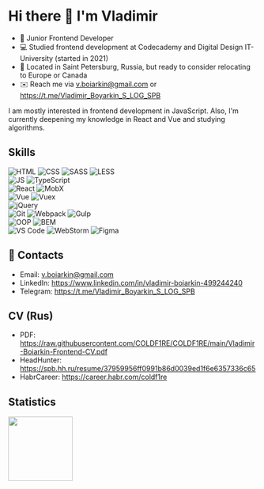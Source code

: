 # Hi there 👋 I'm Vladimir

- 🏢 Junior Frontend Developer
- 💻 Studied frontend development at Codecademy and Digital Design IT-University (started in 2021)
- 📍 Located in Saint Petersburg, Russia, but ready to consider relocating to Europe or Canada
- ✉️ Reach me via v.boiarkin@gmail.com or https://t.me/Vladimir_Boyarkin_S_LOG_SPB


I am mostly interested in frontend development in JavaScript. Also, I'm currently deepening my knowledge in React and Vue and studying algorithms.

<!-- Stack:
- HTML, CSS, SCSS/SASS, LESS  
- JavaScript, TypeScript  
- React, MobX
- Vue, Vuex
- Git, GitHub Flow  
- BEM, OOP  
- Gulp, Webpack -->

## Skills

![HTML](https://img.shields.io/badge/HTML-20232A?style=for-the-badge&logo=html5) ![CSS](https://img.shields.io/badge/-CSS-20232A?style=for-the-badge&logo=css3) 
![SASS](https://img.shields.io/badge/-SASS-20232A?style=for-the-badge&logo=SASS) ![LESS](https://img.shields.io/badge/-LESS-20232A?style=for-the-badge&logo=LESS)  
![JS](https://img.shields.io/badge/-JavaScript-20232A?style=for-the-badge&logo=javascript) ![TypeScript](https://img.shields.io/badge/-TypeScript-20232A?style=for-the-badge&logo=TypeScript)  
![React](https://img.shields.io/badge/-React-20232A?style=for-the-badge&logo=react) ![MobX](https://img.shields.io/badge/-Mobx-20232A?style=for-the-badge&logo=MobX)  
![Vue](https://img.shields.io/badge/-vue-20232A?style=for-the-badge&logo=vue.js) ![Vuex](https://img.shields.io/badge/-vuex-20232A?style=for-the-badge&logo=vuex)   
![jQuery](https://img.shields.io/badge/-jquery-20232A?style=for-the-badge&logo=jquery)  
![Git](https://img.shields.io/badge/-Git-20232A?style=for-the-badge&logo=git)  ![Webpack](https://img.shields.io/badge/-Webpack-20232A?style=for-the-badge&logo=webpack)  ![Gulp](https://img.shields.io/badge/-gulp-20232A?style=for-the-badge&logo=gulp)  
![OOP](https://img.shields.io/badge/-OOP-20232A?style=for-the-badge&logo=oop)  ![BEM](https://img.shields.io/badge/-BEM-20232A?style=for-the-badge&logo=BEM)  
![VS Code](https://img.shields.io/badge/-VS_Code-20232A?style=for-the-badge&logo=visualstudiocode)  ![WebStorm](https://img.shields.io/badge/-WebStorm-20232A?style=for-the-badge&logo=WebStorm)  ![Figma](https://img.shields.io/badge/-Figma-20232A?style=for-the-badge&logo=figma)

## 🤝 Contacts
- Email: v.boiarkin@gmail.com
- LinkedIn: https://www.linkedin.com/in/vladimir-boiarkin-499244240
- Telegram: https://t.me/Vladimir_Boyarkin_S_LOG_SPB

## CV (Rus)
* PDF: https://raw.githubusercontent.com/COLDF1RE/COLDF1RE/main/Vladimir-Boiarkin-Frontend-CV.pdf
* HeadHunter: https://spb.hh.ru/resume/37959956ff0991b86d0039ed1f6e6357336c65
* HabrCareer: https://career.habr.com/coldf1re

## Statistics  

<div>
<a href="https://github-readme-stats.vercel.app/api?username=COLDF1RE&count_private=true&show_icons=true&hide=contribs,issues&theme=react">
<img align="left" height="130px" style="margin-right: 5px" src="https://github-readme-stats.vercel.app/api?username=COLDF1RE&count_private=true&show_icons=true&hide=contribs,issues&theme=react">
</a>
<!-- <a href="https://github-readme-stats.vercel.app/api/top-langs/?username=COLDF1RE&layout=compact&theme=react">
<img align="left" height="130px" src="https://github-readme-stats.vercel.app/api/top-langs/?username=COLDF1RE&layout=compact&theme=react"/>
</a> -->
</div>  
  
<!--
**COLDF1RE/COLDF1RE** is a ✨ _special_ ✨ repository because its `README.md` (this file) appears on your GitHub profile.

Here are some ideas to get you started:

- 🔭 I’m currently working on ...
- 🌱 I’m currently learning ...
- 👯 I’m looking to collaborate on ...
- 🤔 I’m looking for help with ...
- 💬 Ask me about ...
- 📫 How to reach me: ...
- 😄 Pronouns: ...
- ⚡ Fun fact: ...
-->
